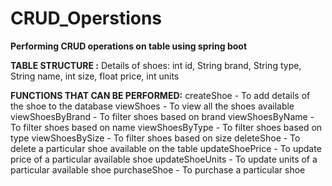 # CRUD_Operstions
**Performing CRUD operations on table using spring boot**

**TABLE STRUCTURE :**
Details of shoes:
int id, String brand, String type, String name, int size, float price, int units

**FUNCTIONS THAT CAN BE PERFORMED:**
createShoe - To add details of the shoe to the database
viewShoes - To view all the shoes available
viewShoesByBrand - To filter shoes based on brand
viewShoesByName - To filter shoes based on name
viewShoesByType - To filter shoes based on type
viewShoesBySize - To filter shoes based on size
deleteShoe - To delete a particular shoe available on the table
updateShoePrice - To update price of a particular available shoe
updateShoeUnits - To update units of a particular available shoe
purchaseShoe - To purchase a particular shoe
